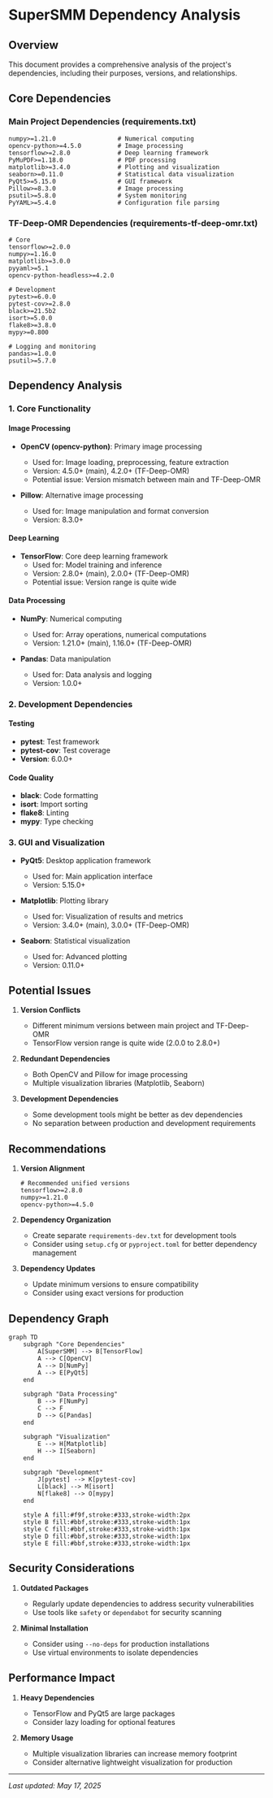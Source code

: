 # SuperSMM Dependency Analysis

## Overview
This document provides a comprehensive analysis of the project's dependencies, including their purposes, versions, and relationships.

## Core Dependencies

### Main Project Dependencies (requirements.txt)
```
numpy>=1.21.0                 # Numerical computing
opencv-python>=4.5.0          # Image processing
tensorflow>=2.8.0             # Deep learning framework
PyMuPDF>=1.18.0               # PDF processing
matplotlib>=3.4.0             # Plotting and visualization
seaborn>=0.11.0               # Statistical data visualization
PyQt5>=5.15.0                 # GUI framework
Pillow>=8.3.0                 # Image processing
psutil>=5.8.0                 # System monitoring
PyYAML>=5.4.0                 # Configuration file parsing
```

### TF-Deep-OMR Dependencies (requirements-tf-deep-omr.txt)
```
# Core
tensorflow>=2.0.0
numpy>=1.16.0
matplotlib>=3.0.0
pyyaml>=5.1
opencv-python-headless>=4.2.0

# Development
pytest>=6.0.0
pytest-cov>=2.8.0
black>=21.5b2
isort>=5.0.0
flake8>=3.8.0
mypy>=0.800

# Logging and monitoring
pandas>=1.0.0
psutil>=5.7.0
```

## Dependency Analysis

### 1. Core Functionality

#### Image Processing
- **OpenCV (opencv-python)**: Primary image processing
  - Used for: Image loading, preprocessing, feature extraction
  - Version: 4.5.0+ (main), 4.2.0+ (TF-Deep-OMR)
  - Potential issue: Version mismatch between main and TF-Deep-OMR

- **Pillow**: Alternative image processing
  - Used for: Image manipulation and format conversion
  - Version: 8.3.0+

#### Deep Learning
- **TensorFlow**: Core deep learning framework
  - Used for: Model training and inference
  - Version: 2.8.0+ (main), 2.0.0+ (TF-Deep-OMR)
  - Potential issue: Version range is quite wide

#### Data Processing
- **NumPy**: Numerical computing
  - Used for: Array operations, numerical computations
  - Version: 1.21.0+ (main), 1.16.0+ (TF-Deep-OMR)

- **Pandas**: Data manipulation
  - Used for: Data analysis and logging
  - Version: 1.0.0+

### 2. Development Dependencies

#### Testing
- **pytest**: Test framework
- **pytest-cov**: Test coverage
- **Version**: 6.0.0+

#### Code Quality
- **black**: Code formatting
- **isort**: Import sorting
- **flake8**: Linting
- **mypy**: Type checking

### 3. GUI and Visualization
- **PyQt5**: Desktop application framework
  - Used for: Main application interface
  - Version: 5.15.0+

- **Matplotlib**: Plotting library
  - Used for: Visualization of results and metrics
  - Version: 3.4.0+ (main), 3.0.0+ (TF-Deep-OMR)

- **Seaborn**: Statistical visualization
  - Used for: Advanced plotting
  - Version: 0.11.0+

## Potential Issues

1. **Version Conflicts**
   - Different minimum versions between main project and TF-Deep-OMR
   - TensorFlow version range is quite wide (2.0.0 to 2.8.0+)

2. **Redundant Dependencies**
   - Both OpenCV and Pillow for image processing
   - Multiple visualization libraries (Matplotlib, Seaborn)

3. **Development Dependencies**
   - Some development tools might be better as dev dependencies
   - No separation between production and development requirements

## Recommendations

1. **Version Alignment**
   ```
   # Recommended unified versions
   tensorflow>=2.8.0
   numpy>=1.21.0
   opencv-python>=4.5.0
   ```

2. **Dependency Organization**
   - Create separate `requirements-dev.txt` for development tools
   - Consider using `setup.cfg` or `pyproject.toml` for better dependency management

3. **Dependency Updates**
   - Update minimum versions to ensure compatibility
   - Consider using exact versions for production

## Dependency Graph

```mermaid
graph TD
    subgraph "Core Dependencies"
        A[SuperSMM] --> B[TensorFlow]
        A --> C[OpenCV]
        A --> D[NumPy]
        A --> E[PyQt5]
    end
    
    subgraph "Data Processing"
        B --> F[NumPy]
        C --> F
        D --> G[Pandas]
    end
    
    subgraph "Visualization"
        E --> H[Matplotlib]
        H --> I[Seaborn]
    end
    
    subgraph "Development"
        J[pytest] --> K[pytest-cov]
        L[black] --> M[isort]
        N[flake8] --> O[mypy]
    end
    
    style A fill:#f9f,stroke:#333,stroke-width:2px
    style B fill:#bbf,stroke:#333,stroke-width:1px
    style C fill:#bbf,stroke:#333,stroke-width:1px
    style D fill:#bbf,stroke:#333,stroke-width:1px
    style E fill:#bbf,stroke:#333,stroke-width:1px
```

## Security Considerations

1. **Outdated Packages**
   - Regularly update dependencies to address security vulnerabilities
   - Use tools like `safety` or `dependabot` for security scanning

2. **Minimal Installation**
   - Consider using `--no-deps` for production installations
   - Use virtual environments to isolate dependencies

## Performance Impact

1. **Heavy Dependencies**
   - TensorFlow and PyQt5 are large packages
   - Consider lazy loading for optional features

2. **Memory Usage**
   - Multiple visualization libraries can increase memory footprint
   - Consider alternative lightweight visualization for production

---

*Last updated: May 17, 2025*
